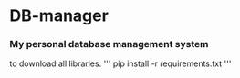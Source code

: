# DB-manager
### My personal database management system

to download all libraries:
'''
pip install -r requirements.txt
'''

